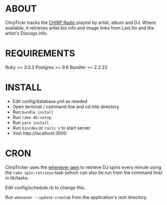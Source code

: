 # ABOUT

ChrpTrckr tracks the [CHIRP Radio](https://chirpradio.org/) playlist by artist, album and DJ. Where available, it retrieves artist bio info and image links from Last.fm and the artist's Discogs info.

# REQUIREMENTS

Ruby >= 3.0.2
Postgres >= 9.6
Bundler >= 2.2.22

# INSTALL

- Edit config/database.yml as needed
- Open terminal / command line and cd into directory
- Run `bundle install`
- Run `rake db:setup`
- Run `yarn install`
- Run `bin/dev` or `rails s` to start server
- Visit http://localhost:3000

# CRON

ChrpTrcker uses the [whenever gem](https://github.com/javan/whenever) to retrieve DJ spins every minute using the `rake spin:retrieve` task (which can also be run from the command line) in lib/tasks.

Edit config/schedule.rb to change this.

Run `whenever --update-crontab` from the application's root directory.
